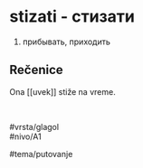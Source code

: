 # stizati - стизати

1. прибывать, приходить

## Rečenice

Ona [[uvek]] stiže na vreme.

<br>

#vrsta/glagol  
#nivo/A1  

#tema/putovanje
